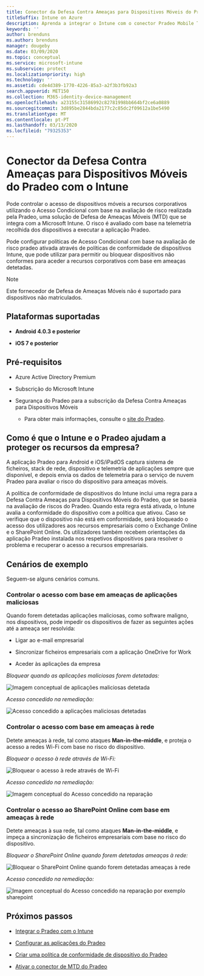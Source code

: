 ```yaml
---
title: Conector da Defesa Contra Ameaças para Dispositivos Móveis do Pradeo com o Intune
titleSuffix: Intune on Azure
description: Aprenda a integrar o Intune com o conector Pradeo Mobile Threat Defense para controlar o acesso de dispositivos móveis aos seus recursos corporativos.
keywords: ''
author: brenduns
ms.author: brenduns
manager: dougeby
ms.date: 03/09/2020
ms.topic: conceptual
ms.service: microsoft-intune
ms.subservice: protect
ms.localizationpriority: high
ms.technology: ''
ms.assetid: cde4d389-1770-4226-85a3-a2f3b3fb92a3
search.appverid: MET150
ms.collection: M365-identity-device-management
ms.openlocfilehash: a23155c31586992c82781998bb664bf2ce6a0889
ms.sourcegitcommit: 3d895be2844bda2177c2c85dc2f09612a1be5490
ms.translationtype: MT
ms.contentlocale: pt-PT
ms.lasthandoff: 03/13/2020
ms.locfileid: "79325353"
---
```

# <a name="pradeo-mobile-threat-defense-connector-with-intune"></a>Conector da Defesa Contra Ameaças para Dispositivos Móveis do Pradeo com o Intune

Pode controlar o acesso de dispositivos móveis a recursos corporativos utilizando o Acesso Condicional com base na avaliação de risco realizada pela Pradeo, uma solução de Defesa de Ameaças Móveis (MTD) que se integra com a Microsoft Intune. O risco é avaliado com base na telemetria recolhida dos dispositivos a executar a aplicação Pradeo.

Pode configurar políticas de Acesso Condicional com base na avaliação de risco pradeo ativada através de políticas de conformidade de dispositivos Intune, que pode utilizar para permitir ou bloquear dispositivos não conformes para aceder a recursos corporativos com base em ameaças detetadas.

> [!NOTE]
> Este fornecedor de Defesa de Ameaças Móveis não é suportado para dispositivos não matriculados.

## <a name="supported-platforms"></a>Plataformas suportadas

- **Android 4.0.3 e posterior**

- **iOS 7 e posterior**

## <a name="prerequisites"></a>Pré-requisitos

- Azure Active Directory Premium

- Subscrição do Microsoft Intune

- Segurança do Pradeo para a subscrição da Defesa Contra Ameaças para Dispositivos Móveis

  - Para obter mais informações, consulte o [site do Pradeo](https://www.pradeo.com/en-US/mobile-threat-protection).

## <a name="how-do-intune-and-pradeo-help-protect-your-company-resources"></a>Como é que o Intune e o Pradeo ajudam a proteger os recursos da empresa?

A aplicação Pradeo para Android e iOS/iPadOS captura sistema de ficheiros, stack de rede, dispositivo e telemetria de aplicações sempre que disponível, e depois envia os dados de telemetria para o serviço de nuvem Pradeo para avaliar o risco do dispositivo para ameaças móveis.

A política de conformidade de dispositivos do Intune inclui uma regra para a Defesa Contra Ameaças para Dispositivos Móveis do Pradeo, que se baseia na avaliação de riscos do Pradeo. Quando esta regra está ativada, o Intune avalia a conformidade do dispositivo com a política que ativou. Caso se verifique que o dispositivo não está em conformidade, será bloqueado o acesso dos utilizadores aos recursos empresariais como o Exchange Online e o SharePoint Online. Os utilizadores também recebem orientações da aplicação Pradeo instalada nos respetivos dispositivos para resolver o problema e recuperar o acesso a recursos empresariais.

## <a name="sample-scenarios"></a>Cenários de exemplo

Seguem-se alguns cenários comuns.

### <a name="control-access-based-on-threats-from-malicious-apps"></a>Controlar o acesso com base em ameaças de aplicações maliciosas

Quando forem detetadas aplicações maliciosas, como software maligno, nos dispositivos, pode impedir os dispositivos de fazer as seguintes ações até a ameaça ser resolvida:

- Ligar ao e-mail empresarial

- Sincronizar ficheiros empresariais com a aplicação OneDrive for Work

- Aceder às aplicações da empresa

*Bloquear quando as aplicações maliciosas forem detetadas:*

![Imagem conceptual de aplicações maliciosas detetada](./media/pradeo-mobile-threat-defense-connector/pradeo-maliciousapps-blocked.png)

*Acesso concedido na remediação:*

![Acesso concedido a aplicações maliciosas detetadas](./media/pradeo-mobile-threat-defense-connector/pradeo-maliciousapps-unblocked.png)

### <a name="control-access-based-on-threat-to-network"></a>Controlar o acesso com base em ameaças à rede

Detete ameaças à rede, tal como ataques **Man-in-the-middle**, e proteja o acesso a redes Wi-Fi com base no risco do dispositivo.

*Bloquear o acesso à rede através de Wi-Fi:*

![Bloquear o acesso à rede através de Wi-Fi](./media/pradeo-mobile-threat-defense-connector/pradeo-network-wifi-blocked.png)

*Acesso concedido na remediação:*

![Imagem conceptual do Acesso concedido na reparação](./media/pradeo-mobile-threat-defense-connector/pradeo-network-wifi-unblocked.png)

### <a name="control-access-to-sharepoint-online-based-on-threat-to-network"></a>Controlar o acesso ao SharePoint Online com base em ameaças à rede

Detete ameaças à sua rede, tal como ataques **Man-in-the-middle**, e impeça a sincronização de ficheiros empresariais com base no risco do dispositivo.

*Bloquear o SharePoint Online quando forem detetadas ameaças à rede:*

![Bloquear o SharePoint Online quando forem detetadas ameaças à rede](./media/pradeo-mobile-threat-defense-connector/pradeo-network-spo-blocked.png)

*Acesso concedido na remediação:*

![Imagem conceptual do Acesso concedido na reparação por exemplo sharepoint](./media/pradeo-mobile-threat-defense-connector/pradeo-network-spo-unblocked.png)

<!-- 
### Control access on unenrolled devices based on threats from malicious apps

When the Pradeo Mobile Threat Defense solution considers a device to be infected:

![App protection policy blocks due to detected malware](./media/pradeo-mobile-threat-defense-connector/pradeo-app-policy-block.png)

Access is granted on remediation:

![Access is granted on remediation for App protection policy](./media/pradeo-mobile-threat-defense-connector/pradeo-app-policy-remediated.png)
-->

## <a name="next-steps"></a>Próximos passos

- [Integrar o Pradeo com o Intune](pradeo-mtd-connector-integration.md)

- [Configurar as aplicações do Pradeo](mtd-apps-ios-app-configuration-policy-add-assign.md)

- [Criar uma política de conformidade de dispositivo do Pradeo](mtd-device-compliance-policy-create.md)

- [Ativar o conector de MTD do Pradeo](mtd-connector-enable.md)
